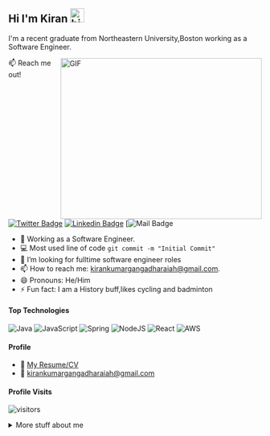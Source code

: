 ## Hi I'm Kiran <img src="https://user-images.githubusercontent.com/1303154/88677602-1635ba80-d120-11ea-84d8-d263ba5fc3c0.gif" width="28px" alt="hi">

I'm a recent graduate from Northeastern University,Boston working as a Software Engineer.

<img align="right" alt="GIF" src="https://github.com/abhisheknaiidu/abhisheknaiidu/blob/master/code.gif?raw=true" width="400" height="320" />

:mailbox: Reach me out!

[![Twitter Badge](https://img.shields.io/badge/-@Kiran-1ca0f1?style=flat&labelColor=1ca0f1&logo=twitter&logoColor=white&link=https://twitter.com/nimma_cg)](https://twitter.com/nimma_cg) [![Linkedin Badge](https://img.shields.io/badge/-Kiran-0e76a8?style=flat&labelColor=0e76a8&logo=linkedin&logoColor=white)](https://www.linkedin.com/in/kiran-cg/) [![Mail Badge](https://img.shields.io/badge/-@Kiran-e84393?style=flat&labelColor=e84393&logo=instagram&logoColor=white)



<!-- TODO: Add last video link -->

- 🔭 Working as a Software Engineer.
- :computer: Most used line of code `git commit -m "Initial Commit"`
- 🤔 I’m looking for fulltime software engineer roles
- 📫 How to reach me: kirankumargangadharaiah@gmail.com.
- 😄 Pronouns: He/Him
- ⚡ Fun fact: I am a History buff,likes cycling and badminton



#### Top Technologies

<!-- TODO: Make technologies links takes you to repositories -->

 <img alt="Java" src="https://img.shields.io/badge/java-%23ED8B00.svg?&style=for-the-badge&logo=java&logoColor=white"/> <img alt="JavaScript" src="https://img.shields.io/badge/javascript%20-%23323330.svg?&style=for-the-badge&logo=javascript&logoColor=%23F7DF1E"/> <img alt="Spring" src="https://img.shields.io/badge/spring%20-%236DB33F.svg?&style=for-the-badge&logo=spring&logoColor=white"/>	<img alt="NodeJS" src="https://img.shields.io/badge/node.js%20-%2343853D.svg?&style=for-the-badge&logo=node.js&logoColor=white"/> <img alt="React" src="https://img.shields.io/badge/react%20-%2320232a.svg?&style=for-the-badge&logo=react&logoColor=%2361DAFB"/> <img alt="AWS" src="https://img.shields.io/badge/AWS%20-%23FF9900.svg?&style=for-the-badge&logo=amazon-aws&logoColor=white"/>

#### Profile
- :paperclip: [My Resume/CV](https://drive.google.com/file/d/1qZ3FwoLHVi4YYOby4Dod_hY_pA-UV6Q5/view?usp=sharing)
- :email: kirankumargangadharaiah@gmail.com


#### Profile Visits

![visitors](https://visitor-badge.glitch.me/badge?page_id=kirancg.kirancg)

<details>
<summary>
  More stuff about me
</summary>

<br >

#### Coding Stats
[![Top Langs](https://github-readme-stats.vercel.app/api/top-langs/?username=kirancg&hide=JupyterNotebook&layout=compact)](https://github.com/anuraghazra/github-readme-stats)


#### Github Stats

[![Kiran's GitHub stats](https://github-readme-stats.vercel.app/api?username=kirancg&hide=contribs&show_icons=true&theme=radical)](https://github.com/anuraghazra/github-readme-stats)


</details>

